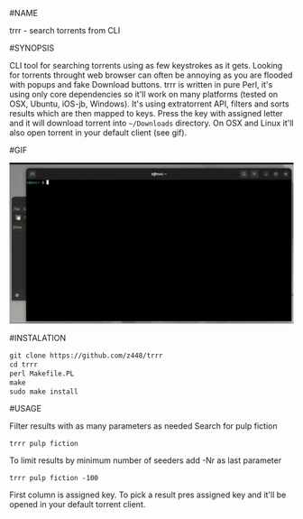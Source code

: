 #NAME

trrr - search torrents from CLI


#SYNOPSIS

CLI tool for searching torrents using as few keystrokes as it gets. Looking for torrents throught web browser can often be annoying as you are flooded with popups and fake Download buttons. trrr is written in pure Perl, it's using only core dependencies so it'll work on many platforms (tested on OSX, Ubuntu, iOS-jb, Windows). It's using extratorrent API, filters and sorts results which are then mapped to keys. Press the key with assigned letter and it will download torrent into `~/Downloads` directory. On OSX and Linux it'll also open torrent in your default client (see gif). 



#GIF

![trrr](https://raw.githubusercontent.com/z448/trrr/master/trrr.gif)

#INSTALATION

```
git clone https://github.com/z448/trrr
cd trrr
perl Makefile.PL
make
sudo make install
```


#USAGE

Filter results with as many parameters as needed
Search for pulp fiction

```
trrr pulp fiction
```

To limit results by minimum number of seeders add -Nr as last parameter

```
trrr pulp fiction -100
```

First column is assigned key. To pick a result pres assigned key and it'll be opened in your default torrent client.

